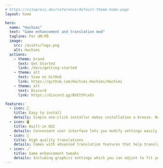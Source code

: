 ```yaml
---
# https://vitepress.dev/reference/default-theme-home-page
layout: home

hero:
  name: "Hachimi"
  text: "Game enhancement and translation mod"
  tagline: For UM:PD
  image:
    src: /assets/logo.png
    alt: Hachimi
  actions:
    - theme: brand
      text: Get Started
      link: /docs/getting-started
    - theme: alt
      text: View on GitHub
      link: https://github.com/Hachimi-Hachimi/Hachimi
    - theme: alt
      text: Discord
      link: https://discord.gg/BVEt5FcxEn

features:
  - icon: 🚀
    title: Easy to install
    details: Simple one-click installer makes installation a breeze. No patching whatsoever. All setup is done in-game, just plug and play.
  - icon: 🖥️
    title: Built-in GUI
    details: Convenient user interface lets you modify settings easily, among other features.
  - icon: 📝
    title: High quality translations
    details: Comes with advanced translation features that help translations feel more natural.
  - icon: 🪄
    title: Game enhancement tweaks
    details: Including graphics settings which you can adjust to fit your needs.
---
```


